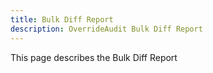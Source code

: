 ```yaml
---
title: Bulk Diff Report
description: OverrideAudit Bulk Diff Report
---
```


This page describes the Bulk Diff Report
